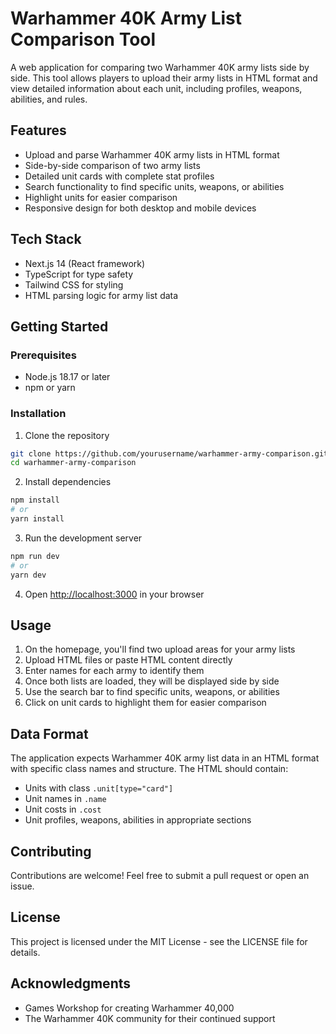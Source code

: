 # Warhammer 40K Army List Comparison Tool

A web application for comparing two Warhammer 40K army lists side by side. This tool allows players to upload their army lists in HTML format and view detailed information about each unit, including profiles, weapons, abilities, and rules.

## Features

- Upload and parse Warhammer 40K army lists in HTML format
- Side-by-side comparison of two army lists
- Detailed unit cards with complete stat profiles
- Search functionality to find specific units, weapons, or abilities
- Highlight units for easier comparison
- Responsive design for both desktop and mobile devices

## Tech Stack

- Next.js 14 (React framework)
- TypeScript for type safety
- Tailwind CSS for styling
- HTML parsing logic for army list data

## Getting Started

### Prerequisites

- Node.js 18.17 or later
- npm or yarn

### Installation

1. Clone the repository
```bash
git clone https://github.com/yourusername/warhammer-army-comparison.git
cd warhammer-army-comparison
```

2. Install dependencies
```bash
npm install
# or
yarn install
```

3. Run the development server
```bash
npm run dev
# or
yarn dev
```

4. Open [http://localhost:3000](http://localhost:3000) in your browser

## Usage

1. On the homepage, you'll find two upload areas for your army lists
2. Upload HTML files or paste HTML content directly
3. Enter names for each army to identify them
4. Once both lists are loaded, they will be displayed side by side
5. Use the search bar to find specific units, weapons, or abilities
6. Click on unit cards to highlight them for easier comparison

## Data Format

The application expects Warhammer 40K army list data in an HTML format with specific class names and structure. The HTML should contain:

- Units with class `.unit[type="card"]`
- Unit names in `.name`
- Unit costs in `.cost`
- Unit profiles, weapons, abilities in appropriate sections

## Contributing

Contributions are welcome! Feel free to submit a pull request or open an issue.

## License

This project is licensed under the MIT License - see the LICENSE file for details.

## Acknowledgments

- Games Workshop for creating Warhammer 40,000
- The Warhammer 40K community for their continued support
